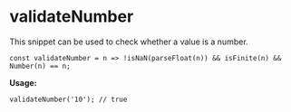 # validateNumber
This snippet can be used to check whether a value is a number.

```
const validateNumber = n => !isNaN(parseFloat(n)) && isFinite(n) && Number(n) == n;
```

**Usage:**
```
validateNumber('10'); // true
```
